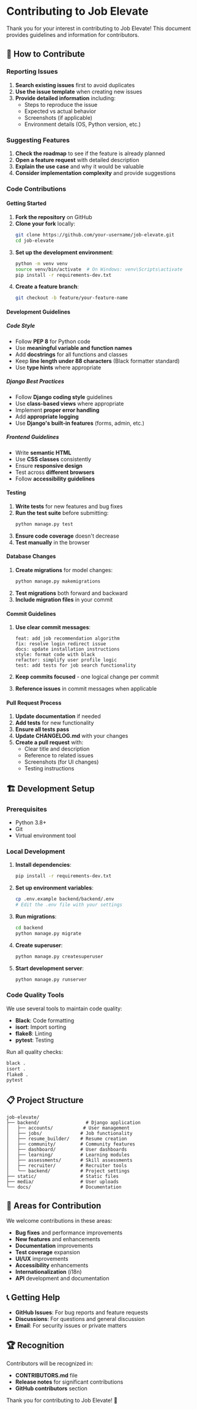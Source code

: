 # Contributing to Job Elevate

Thank you for your interest in contributing to Job Elevate! This document provides guidelines and information for contributors.

## 🤝 How to Contribute

### Reporting Issues

1. **Search existing issues** first to avoid duplicates
2. **Use the issue template** when creating new issues
3. **Provide detailed information** including:
   - Steps to reproduce the issue
   - Expected vs actual behavior
   - Screenshots (if applicable)
   - Environment details (OS, Python version, etc.)

### Suggesting Features

1. **Check the roadmap** to see if the feature is already planned
2. **Open a feature request** with detailed description
3. **Explain the use case** and why it would be valuable
4. **Consider implementation complexity** and provide suggestions

### Code Contributions

#### Getting Started

1. **Fork the repository** on GitHub
2. **Clone your fork** locally:
   ```bash
   git clone https://github.com/your-username/job-elevate.git
   cd job-elevate
   ```
3. **Set up the development environment**:
   ```bash
   python -m venv venv
   source venv/bin/activate  # On Windows: venv\Scripts\activate
   pip install -r requirements-dev.txt
   ```
4. **Create a feature branch**:
   ```bash
   git checkout -b feature/your-feature-name
   ```

#### Development Guidelines

##### Code Style
- Follow **PEP 8** for Python code
- Use **meaningful variable and function names**
- Add **docstrings** for all functions and classes
- Keep **line length under 88 characters** (Black formatter standard)
- Use **type hints** where appropriate

##### Django Best Practices
- Follow **Django coding style** guidelines
- Use **class-based views** where appropriate
- Implement **proper error handling**
- Add **appropriate logging**
- Use **Django's built-in features** (forms, admin, etc.)

##### Frontend Guidelines
- Write **semantic HTML**
- Use **CSS classes** consistently
- Ensure **responsive design**
- Test across **different browsers**
- Follow **accessibility guidelines**

#### Testing

1. **Write tests** for new features and bug fixes
2. **Run the test suite** before submitting:
   ```bash
   python manage.py test
   ```
3. **Ensure code coverage** doesn't decrease
4. **Test manually** in the browser

#### Database Changes

1. **Create migrations** for model changes:
   ```bash
   python manage.py makemigrations
   ```
2. **Test migrations** both forward and backward
3. **Include migration files** in your commit

#### Commit Guidelines

1. **Use clear commit messages**:
   ```
   feat: add job recommendation algorithm
   fix: resolve login redirect issue
   docs: update installation instructions
   style: format code with black
   refactor: simplify user profile logic
   test: add tests for job search functionality
   ```

2. **Keep commits focused** - one logical change per commit
3. **Reference issues** in commit messages when applicable

#### Pull Request Process

1. **Update documentation** if needed
2. **Add tests** for new functionality
3. **Ensure all tests pass**
4. **Update CHANGELOG.md** with your changes
5. **Create a pull request** with:
   - Clear title and description
   - Reference to related issues
   - Screenshots (for UI changes)
   - Testing instructions

## 🏗️ Development Setup

### Prerequisites
- Python 3.8+
- Git
- Virtual environment tool

### Local Development

1. **Install dependencies**:
   ```bash
   pip install -r requirements-dev.txt
   ```

2. **Set up environment variables**:
   ```bash
   cp .env.example backend/backend/.env
   # Edit the .env file with your settings
   ```

3. **Run migrations**:
   ```bash
   cd backend
   python manage.py migrate
   ```

4. **Create superuser**:
   ```bash
   python manage.py createsuperuser
   ```

5. **Start development server**:
   ```bash
   python manage.py runserver
   ```

### Code Quality Tools

We use several tools to maintain code quality:

- **Black**: Code formatting
- **isort**: Import sorting
- **flake8**: Linting
- **pytest**: Testing

Run all quality checks:
```bash
black .
isort .
flake8 .
pytest
```

## 📋 Project Structure

```
job-elevate/
├── backend/                 # Django application
│   ├── accounts/           # User management
│   ├── jobs/              # Job functionality
│   ├── resume_builder/    # Resume creation
│   ├── community/         # Community features
│   ├── dashboard/         # User dashboards
│   ├── learning/          # Learning modules
│   ├── assessments/       # Skill assessments
│   ├── recruiter/         # Recruiter tools
│   └── backend/           # Project settings
├── static/                # Static files
├── media/                 # User uploads
└── docs/                  # Documentation
```

## 🎯 Areas for Contribution

We welcome contributions in these areas:

- **Bug fixes** and performance improvements
- **New features** and enhancements
- **Documentation** improvements
- **Test coverage** expansion
- **UI/UX** improvements
- **Accessibility** enhancements
- **Internationalization** (i18n)
- **API** development and documentation

## 📞 Getting Help

- **GitHub Issues**: For bug reports and feature requests
- **Discussions**: For questions and general discussion
- **Email**: For security issues or private matters

## 🏆 Recognition

Contributors will be recognized in:
- **CONTRIBUTORS.md** file
- **Release notes** for significant contributions
- **GitHub contributors** section

Thank you for contributing to Job Elevate! 🚀

